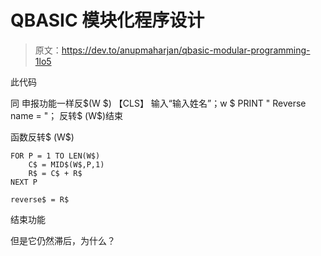 # QBASIC 模块化程序设计

> 原文：<https://dev.to/anupmaharjan/qbasic-modular-programming-1lo5>

此代码

同
申报功能一样反$(W $)
【CLS】
输入“输入姓名”；w $
PRINT " Reverse name = "；
反转$ (W$)结束

函数反转$ (W$)

```
FOR P = 1 TO LEN(W$)
    C$ = MID$(W$,P,1)
    R$ = C$ + R$
NEXT P

reverse$ = R$ 
```

结束功能

但是它仍然滞后，为什么？
